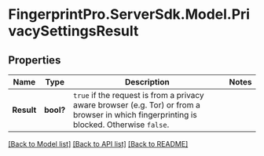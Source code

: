 # FingerprintPro.ServerSdk.Model.PrivacySettingsResult
## Properties

Name | Type | Description | Notes
------------ | ------------- | ------------- | -------------
**Result** | **bool?** | `true` if the request is from a privacy aware browser (e.g. Tor) or from a browser in which fingerprinting is blocked. Otherwise `false`.  | 

[[Back to Model list]](../README.md#documentation-for-models) [[Back to API list]](../README.md#documentation-for-api-endpoints) [[Back to README]](../README.md)

